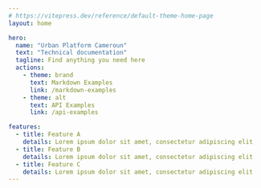 ```yaml
---
# https://vitepress.dev/reference/default-theme-home-page
layout: home

hero:
  name: "Urban Platform Cameroun"
  text: "Technical documentation"
  tagline: Find anything you need here
  actions:
    - theme: brand
      text: Markdown Examples
      link: /markdown-examples
    - theme: alt
      text: API Examples
      link: /api-examples

features:
  - title: Feature A
    details: Lorem ipsum dolor sit amet, consectetur adipiscing elit
  - title: Feature B
    details: Lorem ipsum dolor sit amet, consectetur adipiscing elit
  - title: Feature C
    details: Lorem ipsum dolor sit amet, consectetur adipiscing elit
---
```


